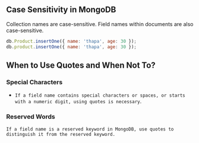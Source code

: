 
## Case Sensitivity in MongoDB

Collection names are case-sensitive. Field names within documents are also case-sensitive.

```javascript
db.Product.insertOne({ name: 'thapa', age: 30 });
db.product.insertOne({ name: 'thapa', age: 30 });
```

## When to Use Quotes and When Not To?
### Special Characters
- `If a field name contains special characters or spaces, or starts with a numeric digit, using quotes is necessary`.

### Reserved Words
`If a field name is a reserved keyword in MongoDB, use quotes to distinguish it from the reserved keyword.`
